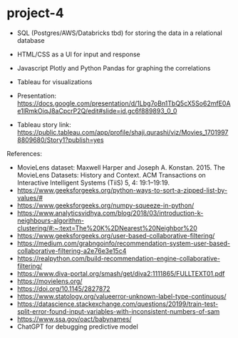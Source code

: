 # project-4

* SQL (Postgres/AWS/Databricks tbd) for storing the data in a relational database
* HTML/CSS as a UI for input and response
* Javascript Plotly and Python Pandas for graphing the correlations
* Tableau for visualizations

* Presentation: https://docs.google.com/presentation/d/1Lbg7oBn1TbQ5cX5So62mfE0Ae1lRmkOiqJ8aCpcrP2Q/edit#slide=id.gc6f889893_0_0
* Tableau story link: https://public.tableau.com/app/profile/shaji.qurashi/viz/Movies_17019978809680/Story1?publish=yes

References:
* MovieLens dataset: Maxwell Harper and Joseph A. Konstan. 2015. The MovieLens Datasets: History and Context. ACM Transactions on Interactive Intelligent Systems (TiiS) 5, 4: 19:1–19:19.
* https://www.geeksforgeeks.org/python-ways-to-sort-a-zipped-list-by-values/#
* https://www.geeksforgeeks.org/numpy-squeeze-in-python/
* https://www.analyticsvidhya.com/blog/2018/03/introduction-k-neighbours-algorithm-clustering/#:~:text=The%20K%2DNearest%20Neighbor%20 
* https://www.geeksforgeeks.org/user-based-collaborative-filtering/
* https://medium.com/grabngoinfo/recommendation-system-user-based-collaborative-filtering-a2e76e3e15c4
* https://realpython.com/build-recommendation-engine-collaborative-filtering/
* https://www.diva-portal.org/smash/get/diva2:1111865/FULLTEXT01.pdf
* https://movielens.org/
* https://doi.org/10.1145/2827872
* https://www.statology.org/valueerror-unknown-label-type-continuous/
* https://datascience.stackexchange.com/questions/20199/train-test-split-error-found-input-variables-with-inconsistent-numbers-of-sam
* https://www.ssa.gov/oact/babynames/
* ChatGPT for debugging predictive model